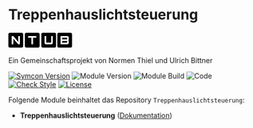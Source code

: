 # Treppenhauslichtsteuerung

[![Image](imgs/ntub_logo.png)](https://github.com/ubittner/)  

Ein Gemeinschaftsprojekt von Normen Thiel und Ulrich Bittner

[![Symcon Version](https://img.shields.io/badge/Symcon_Version-5.1>-red.svg)](https://www.symcon.de/service/dokumentation/entwicklerbereich/sdk-tools/sdk-php/)
![Module Version](https://img.shields.io/badge/Module_Version-1.00-blue.svg)
![Module Build](https://img.shields.io/badge/Module_Build-4-blue.svg)
![Code](https://img.shields.io/badge/Code-PHP-blue.svg)
[![Check Style](https://github.com/ubittner/Treppenhauslichtsteuerung/workflows/Check%20Style/badge.svg)](https://github.com/ubittner/Treppenhauslichtsteuerung/actions)
[![License](https://img.shields.io/badge/License-CC%20BY--NC--SA%204.0-green.svg)](https://creativecommons.org/licenses/by-nc-sa/4.0/)

Folgende Module beinhaltet das Repository `Treppenhauslichtsteuerung`:

- __Treppenhauslichtsteuerung__ ([Dokumentation](Treppenhauslichtsteuerung))
